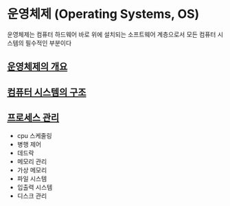 # 운영체제 (Operating Systems, OS)

운영체제는 컴퓨터 하드웨어 바로 위에 설치되는 소프트웨어 계층으로서 모든 컴퓨터 시스템의 필수적인 부분이다


## [운영체제의 개요](OperatingSystem/01_운영체제의_개요.md)

## [컴퓨터 시스템의 구조](OperatingSystem/02_컴퓨터_시스템의_구조.md)

## [프로세스 관리](OperatingSystem/03_프로세스_관리.md)
- cpu 스케줄링
- 병행 제어
- 데드락
- 메모리 관리
- 가상 메모리
- 파일 시스템
- 입출력 시스템
- 디스크 관리